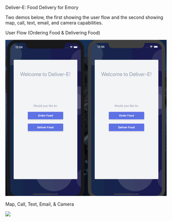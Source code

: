 Deliver-E: Food Delivery for Emory

Two demos below, the first showing the user flow and the second showing map, call, text, email, and camera capabilities.

User Flow (Ordering Food & Delivering Food)

![](delivDemo.gif)

Map, Call, Text, Email, & Camera

![](delivDemo2.gif)
